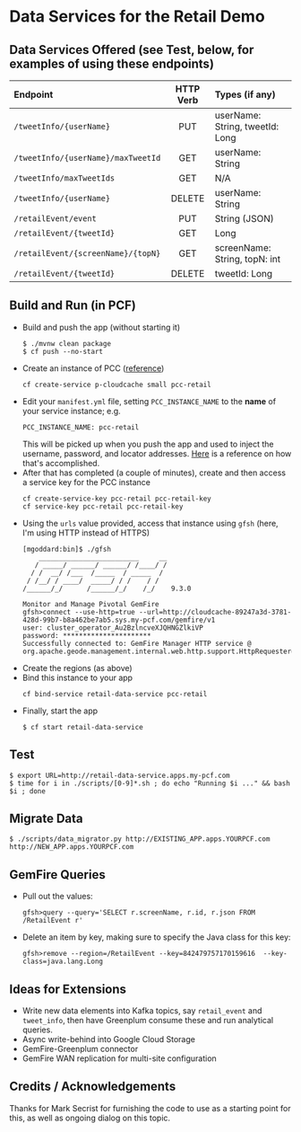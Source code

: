 # Data Services for the Retail Demo

## Data Services Offered (see Test, below, for examples of using these endpoints)

| Endpoint | HTTP Verb | Types (if any) |
| :---         |     :---:      | :--- |
| `/tweetInfo/{userName}` | PUT | userName: String, tweetId: Long |
| `/tweetInfo/{userName}/maxTweetId` | GET | userName: String |
| `/tweetInfo/maxTweetIds` | GET | N/A |
| `/tweetInfo/{userName}` | DELETE | userName: String |
| `/retailEvent/event` | PUT | String (JSON) |
| `/retailEvent/{tweetId}` | GET | Long |
| `/retailEvent/{screenName}/{topN}` | GET | screenName: String, topN: int |
| `/retailEvent/{tweetId}` | DELETE | tweetId: Long |

## Build and Run (in PCF)

* Build and push the app (without starting it)
  ```
  $ ./mvnw clean package
  $ cf push --no-start
  ```
* Create an instance of PCC ([reference](https://docs.pivotal.io/p-cloud-cache/1-2/developer.html#bind-service))
  ```
  cf create-service p-cloudcache small pcc-retail
  ```
* Edit your `manifest.yml` file, setting `PCC_INSTANCE_NAME` to the **name** of your service instance; e.g.
  ```
  PCC_INSTANCE_NAME: pcc-retail
  ```
  This will be picked up when you push the app and used to inject the username, password, and locator addresses.
  [Here](https://docs.spring.io/spring-boot/docs/current/api/org/springframework/boot/cloud/CloudFoundryVcapEnvironmentPostProcessor.html)
  is a reference on how that's accomplished.
* After that has completed (a couple of minutes), create and then access a service key for the PCC instance
  ```
  cf create-service-key pcc-retail pcc-retail-key
  cf service-key pcc-retail pcc-retail-key
  ```
* Using the `urls` value provided, access that instance using `gfsh` (here, I'm using HTTP instead of HTTPS)
  ```
  [mgoddard:bin]$ ./gfsh
      _________________________     __
     / _____/ ______/ ______/ /____/ /
    / /  __/ /___  /_____  / _____  /
   / /__/ / ____/  _____/ / /    / /
  /______/_/      /______/_/    /_/    9.3.0

  Monitor and Manage Pivotal GemFire
  gfsh>connect --use-http=true --url=http://cloudcache-89247a3d-3781-428d-99b7-b8a462be7ab5.sys.my-pcf.com/gemfire/v1
  user: cluster_operator_Au2BzlncveXJQHNGZlkiVP
  password: **********************
  Successfully connected to: GemFire Manager HTTP service @ org.apache.geode.management.internal.web.http.support.HttpRequester@117354b6
  ```
* Create the regions (as above)
* Bind this instance to your app
  ```
  cf bind-service retail-data-service pcc-retail
  ```
* Finally, start the app
  ```
  $ cf start retail-data-service
  ```
## Test
```
$ export URL=http://retail-data-service.apps.my-pcf.com
$ time for i in ./scripts/[0-9]*.sh ; do echo "Running $i ..." && bash $i ; done
```

## Migrate Data
```
$ ./scripts/data_migrator.py http://EXISTING_APP.apps.YOURPCF.com http://NEW_APP.apps.YOURPCF.com
```

## GemFire Queries

* Pull out the values:
  ```
  gfsh>query --query='SELECT r.screenName, r.id, r.json FROM /RetailEvent r'
  ```

* Delete an item by key, making sure to specify the Java class for this key:
  ```
  gfsh>remove --region=/RetailEvent --key=842479757170159616  --key-class=java.lang.Long
  ```

## Ideas for Extensions

* Write new data elements into Kafka topics, say `retail_event` and `tweet_info`, then have Greenplum consume these and run analytical queries.
* Async write-behind into Google Cloud Storage
* GemFire-Greenplum connector
* GemFire WAN replication for multi-site configuration

## Credits / Acknowledgements

Thanks for Mark Secrist for furnishing the code to use as a starting point for this, as well as ongoing dialog on this topic.
